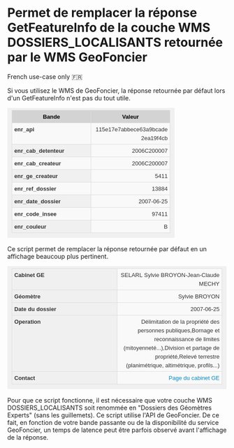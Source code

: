 # Permet de remplacer la réponse GetFeatureInfo de la couche WMS DOSSIERS_LOCALISANTS retournée par le WMS GeoFoncier

French use-case only 🇫🇷

Si vous utilisez le WMS de GeoFoncier, la réponse retournée par défaut lors d'un GetFeatureInfo n'est pas du tout utile.

![GeoFoncier Default GetFeatureInfo](./default_wms_getFeatureInfo.png)

Ce script permet de remplacer la réponse retournée par défaut en un affichage beaucoup plus pertinent. 

![GeoFoncier Enhanced GetFeatureInfo](./enhanced_wms_getFeatureInfo.png)

Pour que ce script fonctionne, il est nécessaire que votre couche WMS DOSSIERS_LOCALISANTS soit renommée en "Dossiers des Géomètres Experts" (sans les guillemets).
Ce script utilise l'API de GeoFoncier. De ce fait, en fonction de votre bande passante ou de la disponibilité du service GeoFoncier, un temps de latence peut être parfois observé avant l'affichage de la réponse.

